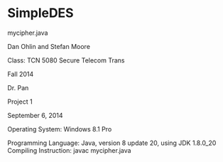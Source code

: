 # SimpleDES
mycipher.java


Dan Ohlin and Stefan Moore 

Class: TCN 5080 Secure Telecom Trans 

Fall 2014

Dr. Pan

Project 1

September 6, 2014




Operating System: Windows 8.1 Pro

Programming Language: Java, version 8 update 20, using JDK 1.8.0_20
Compiling Instruction: javac mycipher.java

